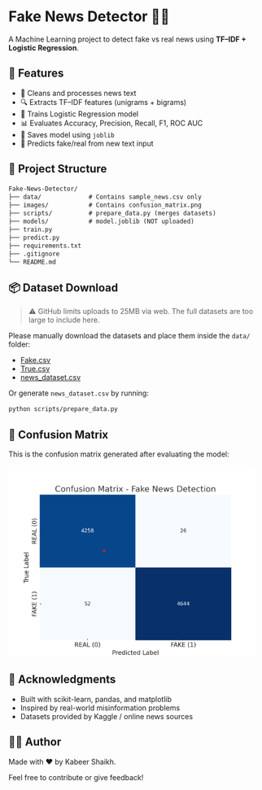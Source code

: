 # Fake News Detector 🤖📰

A Machine Learning project to detect fake vs real news using **TF–IDF + Logistic Regression**.
## 🚀 Features

- 🧹 Cleans and processes news text  
- 🔍 Extracts TF–IDF features (unigrams + bigrams)  
- 🤖 Trains Logistic Regression model  
- 📊 Evaluates Accuracy, Precision, Recall, F1, ROC AUC  
- 💾 Saves model using `joblib`  
- 🧠 Predicts fake/real from new text input
## 🧱 Project Structure
```text
Fake-News-Detector/
├── data/             # Contains sample_news.csv only
├── images/           # Contains confusion_matrix.png
├── scripts/          # prepare_data.py (merges datasets)
├── models/           # model.joblib (NOT uploaded)
├── train.py
├── predict.py
├── requirements.txt
├── .gitignore
└── README.md
```
## 📦 Dataset Download

> ⚠️ GitHub limits uploads to 25MB via web. The full datasets are too large to include here.

Please manually download the datasets and place them inside the `data/` folder:

- [Fake.csv](https://drive.google.com/file/d/17G4BFxxSyaDeClSrYEGxu1_stYNCwCfS/view?usp=drive_link)  
- [True.csv](https://drive.google.com/file/d/1__kluUs62qeiy69OFex5QnXyro24LtoS/view?usp=drive_link)  
- [news_dataset.csv](https://drive.google.com/file/d/1of7lMvgxM5oHn5TvTr9DYrTsp_ydLjw2/view?usp=drive_link)  

Or generate `news_dataset.csv` by running:

```bash
python scripts/prepare_data.py
```
## 📸 Confusion Matrix

This is the confusion matrix generated after evaluating the model:

![Confusion Matrix](confusion_matrix.png)

## 🙌 Acknowledgments

- Built with scikit-learn, pandas, and matplotlib
- Inspired by real-world misinformation problems
- Datasets provided by Kaggle / online news sources
## 🧑‍💻 Author

Made with ❤️ by Kabeer Shaikh.

Feel free to contribute or give feedback!

